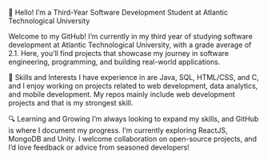 👋 Hello! I’m a Third-Year Software Development Student at Atlantic Technological University

Welcome to my GitHub! I’m currently in my third year of studying software development at Atlantic Technological University, with a grade average of 2.1. Here, you’ll find projects that showcase my journey in software engineering, programming, and building real-world applications.

🔹 Skills and Interests
I have experience in are Java, SQL, HTML/CSS, and C, and I enjoy working on projects related to web development, data analytics, and mobile development. My repos mainly include web development projects and that is my strongest skill.

🔍 Learning and Growing
I’m always looking to expand my skills, and GitHub is where I document my progress. I’m currently exploring ReactJS, MongoDB and Unity. I welcome collaboration on open-source projects, and I’d love feedback or advice from seasoned developers!


